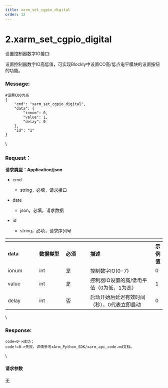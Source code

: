 ```yaml
---
title: xarm_set_cgpio_digital
order: 12
---
```

# 2.xarm\_set\_cgpio\_digital



 



设置控制器数字IO接口:

设置控制器数字IO高低值，可实现Blockly中设置CO高/低点电平模块的设置按钮的功能。



### Message:  



```
#设置CO0为高
{
    "cmd": "xarm_set_cgpio_digital",
    "data": {
        "ionum": 0,
        "value": 1,
        "delay": 0
    },
    "id": "1"
}
```



\





### Request：    



**请求类型：Application/json**



* cmd

  * string，必填，请求接口

* date

  * json，必填，请求数据

* id

  * string，必填，请求序列号



<table data-header-hidden><thead><tr><th width="114"></th><th width="109"></th><th width="96"></th><th width="297"></th><th></th></tr></thead><tbody><tr><td><strong>data</strong></td><td><strong>数据类型</strong></td><td><strong>必须</strong></td><td><strong>描述</strong></td><td><strong>示例值</strong></td></tr><tr><td>ionum</td><td>int</td><td>是</td><td>控制数字IO(0-7)</td><td>0</td></tr><tr><td>value</td><td>int</td><td>是</td><td>控制器IO设置的高/低电平值（0为低，1为高）</td><td>1</td></tr><tr><td>delay</td><td>int</td><td>否</td><td>启动开始后延迟有效时间（秒），0代表立即启动</td><td>0</td></tr></tbody></table>



\





### Response:     



```
code=0->成功；
code!=0->失败，详情参考xArm_Python_SDK/xarm_api_code.md文档。
```



\





#### 请求参数



无
